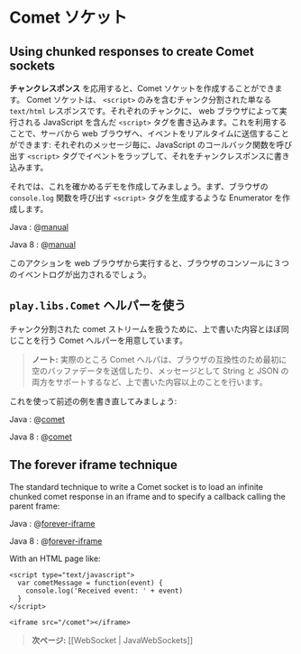 <!--- Copyright (C) 2009-2013 Typesafe Inc. <http://www.typesafe.com> -->
<!--
# Comet sockets
-->
# Comet ソケット

## Using chunked responses to create Comet sockets

<!--
An useful usage of **Chunked responses** is to create Comet sockets. A Comet socket is just a chunked `text/html` response containing only `<script>` elements. For each chunk, we write a `<script>` tag containing JavaScript that is immediately executed by the web browser. This way we can send events live to the web browser from the server: for each message, wrap it into a `<script>` tag that calls a JavaScript callback function, and write it to the chunked response.
-->
**チャンクレスポンス** を応用すると、Comet ソケットを作成することができます。 Comet ソケットは、 `<script>` のみを含むチャンク分割された単なる `text/html` レスポンスです。それぞれのチャンクに、 web ブラウザによって実行される JavaScript を含んだ `<script>` タグを書き込みます。これを利用することで、サーバから web ブラウザへ、イベントをリアルタイムに送信することができます: それぞれのメッセージ毎に、JavaScript のコールバック関数を呼び出す `<script>` タグでイベントをラップして、それをチャンクレスポンスに書き込みます。
    
<!--
Let’s write a first proof-of-concept: create an enumerator generating `<script>` tags calling the browser `console.log` function:
-->
それでは、これを確かめるデモを作成してみましょう。まず、ブラウザの `console.log` 関数を呼び出す `<script>` タグを生成するような Enumerator を作成します。

Java
: @[manual](code/javaguide/async/JavaComet.java)

Java 8
: @[manual](java8code/java8guide/async/JavaComet.java)

<!--
If you run this action from a web browser, you will see the three events logged in the browser console.
-->
このアクションを web ブラウザから実行すると、ブラウザのコンソールに３つのイベントログが出力されるでしょう。

<!--
## Using the `play.libs.Comet` helper
-->
## `play.libs.Comet` ヘルパーを使う

<!--
We provide a Comet helper to handle these comet chunked streams that does almost the same as what we just wrote.
-->
チャンク分割された comet ストリームを扱うために、上で書いた内容とほぼ同じことを行う Comet ヘルパーを用意しています。

<!--
> **Note:** Actually it does more, such as pushing an initial blank buffer data for browser compatibility, and supporting both String and JSON messages.
-->
> **ノート:** 実際のところ Comet ヘルパは、ブラウザの互換性のため最初に空のバッファデータを送信したり、メッセージとして String と JSON の両方をサポートするなど、上で書いた内容以上のことを行います。

<!--
Let’s just rewrite the previous example to use it:
-->
これを使って前述の例を書き直してみましょう:

Java
: @[comet](code/javaguide/async/JavaComet.java)

Java 8
: @[comet](java8code/java8guide/async/JavaComet.java)

## The forever iframe technique

The standard technique to write a Comet socket is to load an infinite chunked comet response in an iframe and to specify a callback calling the parent frame:

Java
: @[forever-iframe](code/javaguide/async/JavaComet.java)

Java 8
: @[forever-iframe](java8code/java8guide/async/JavaComet.java)

With an HTML page like:

```
<script type="text/javascript">
  var cometMessage = function(event) {
    console.log('Received event: ' + event)
  }
</script>

<iframe src="/comet"></iframe>
```

<!--
> **Next:** [[WebSockets | JavaWebSockets]]
-->
> **次ページ:** [[WebSocket | JavaWebSockets]]
